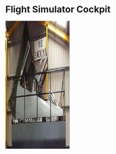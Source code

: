 # Flight Simulator Cockpit

<img src="https://raw.githubusercontent.com/sfawcett123/FlightSimulator/649c83f4ebd795922bf8745bdef911f6e5b439dd/FlightSimulator/wwwroot/img/phantom.svg" 
     alt="" data-canonical-src="https://gyazo.com/eb5c5741b6a9a16c692170a41a49c858.png" width="200" height="400" />
